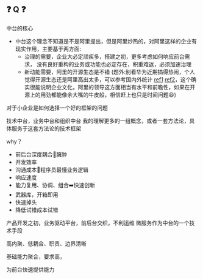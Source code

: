 
## :question: Q :question:

中台的核心

- 中台这个理念不知道是不是阿里提出，但是阿里炒热的，对阿里这样的企业有现实作用，主要基于两方面:
  - 治理的需要，企业大必定顽疾多，搭建之初，更多考虑如何响应前台需求，<bk>
    没有良好重构的业务或功能也必定存在，积重难返，必须加速治理
  - 新动能需要，阿里的开源生态是不错 <bk>
    (题外:别看华为近期搞得热闹，个人觉得开源生态还是阿里高出太多，可以参考国内外统计 [ref1](https://www.infoq.cn/article/G4O6JUhJF*Tsv9eWM0L6) [ref2](https://www.freecodecamp.org/news/the-top-contributors-to-github-2017-be98ab854e87/)，这个确实很能说明企业文化，阿里的领导这方面相当有水平和前瞻性，如果在开源上的用劲都能像余大嘴的牛皮般，相信赶上也只是时间问题:laughing:)

对于小企业是如何选择一个好的框架的问题

技术中台，业务中台和组织中台
我的理解更多的一组概念，或者一套方法论，具体服务于这套方法论的技术框架

why？
- 前后台深度耦合:shit:臃肿
- 开发效率
- 沟通成本:shit:程序员最懂业务逻辑
- 响应速度
- 能力复用、协调、组合:arrow_right:快速创新
- 武器库，开箱即用
- 快速掉头
- 降低试错成本试错


产品开发之初，业务驱动平台，前后台交织，不利运维
微服务作为中台的一个技术手段

高内聚、低耦合、职责、边界清晰


基础能力聚合，要求高，


为前台快速提供能力
